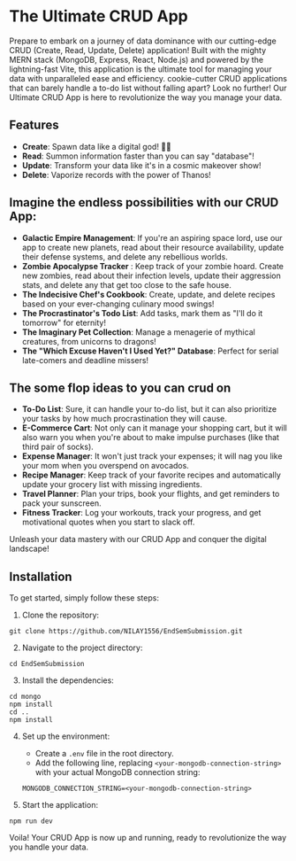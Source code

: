 # The Ultimate CRUD App

Prepare to embark on a journey of data dominance with our cutting-edge CRUD (Create, Read, Update, Delete) application! Built with the mighty MERN stack (MongoDB, Express, React, Node.js) and powered by the lightning-fast Vite, this application is the ultimate tool for managing your data with unparalleled ease and efficiency.
cookie-cutter CRUD applications that can barely handle a to-do list without falling apart? Look no further! Our Ultimate CRUD App is here to revolutionize the way you manage your data.

## Features

- **Create**: Spawn data like a digital god! 🧙‍♂️
- **Read**: Summon information faster than you can say "database"! 
- **Update**: Transform your data like it's in a cosmic makeover show! 
- **Delete**: Vaporize records with the power of Thanos!

## Imagine the endless possibilities with our CRUD App:

- **Galactic Empire Management**: If you're an aspiring space lord, use our app to create new planets, read about their resource availability, update their defense systems, and delete any rebellious worlds.
- **Zombie Apocalypse Tracker** : Keep track of your zombie hoard. Create new zombies, read about their infection levels, update their aggression stats, and delete any that get too close to the safe house.
- **The Indecisive Chef's Cookbook**: Create, update, and delete recipes based on your ever-changing culinary mood swings!
- **The Procrastinator's Todo List**: Add tasks, mark them as "I'll do it tomorrow" for eternity!
- **The Imaginary Pet Collection**: Manage a menagerie of mythical creatures, from unicorns to dragons!
- **The "Which Excuse Haven't I Used Yet?" Database**: Perfect for serial late-comers and deadline missers!

## The some flop ideas to you can crud on

- **To-Do List**: Sure, it can handle your to-do list, but it can also prioritize your tasks by how much procrastination they will cause.
- **E-Commerce Cart**: Not only can it manage your shopping cart, but it will also warn you when you're about to make impulse purchases (like that third pair of socks).
- **Expense Manager**: It won't just track your expenses; it will nag you like your mom when you overspend on avocados.
- **Recipe Manager**: Keep track of your favorite recipes and automatically update your grocery list with missing ingredients.
- **Travel Planner**: Plan your trips, book your flights, and get reminders to pack your sunscreen.
- **Fitness Tracker**: Log your workouts, track your progress, and get motivational quotes when you start to slack off.


Unleash your data mastery with our CRUD App and conquer the digital landscape!


## Installation

To get started, simply follow these steps:

1. Clone the repository:
```
git clone https://github.com/NILAY1556/EndSemSubmission.git
```

2. Navigate to the project directory:
```
cd EndSemSubmission
```

3. Install the dependencies:
```
cd mongo
npm install
cd ..
npm install
```

4. Set up the environment:
   - Create a `.env` file in the root directory.
   - Add the following line, replacing `<your-mongodb-connection-string>` with your actual MongoDB connection string:
   ```
   MONGODB_CONNECTION_STRING=<your-mongodb-connection-string>
   ```

5. Start the application:
```
npm run dev
```

Voila! Your CRUD App is now up and running, ready to revolutionize the way you handle your data.


